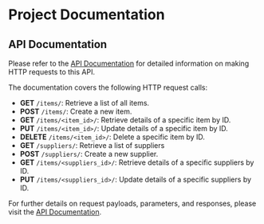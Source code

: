# Project Documentation

## API Documentation

Please refer to the [API Documentation](https://documenter.getpostman.com/view/32414104/2sA3XPE3pW) for detailed information on making HTTP requests to this API.

The documentation covers the following HTTP request calls:

- **GET** `/items/`: Retrieve a list of all items.
- **POST** `/items/`: Create a new item.
- **GET** `/items/<item_id>/`: Retrieve details of a specific item by ID.
- **PUT** `/items/<item_id>/`: Update details of a specific item by ID.
- **DELETE** `/items/<item_id>/`: Delete a specific item by ID.
- **GET** `/suppliers/`: Retrieve a list of suppliers
- **POST** `/suppliers/`: Create a new supplier.
- **GET** `/items/<suppliers_id>/`: Retrieve details of a specific suppliers by ID.
- **PUT** `/items/<suppliers_id>/`: Update details of a specific suppliers by ID.

For further details on request payloads, parameters, and responses, please visit the [API Documentation](https://documenter.getpostman.com/view/32414104/2sA3XPE3pW).
